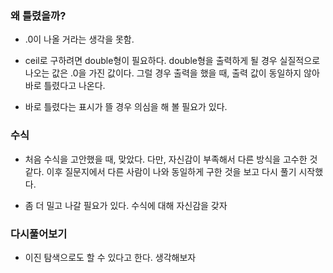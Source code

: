 ### 왜 틀렸을까?
- .0이 나올 거라는 생각을 못함.
- ceil로 구하려면 double형이 필요하다. double형을 출력하게 될 경우 실질적으로
나오는 값은 .0을 가진 값이다. 그럴 경우 출력을 했을 때, 출력 값이 동일하지 않아
바로 틀렸다고 나온다.

- 바로 틀렸다는 표시가 뜰 경우 의심을 해 볼 필요가 있다.

### 수식
- 처음 수식을 고안했을 때, 맞았다. 다만, 자신감이 부족해서 다른 방식을 고수한 것
같다. 이후 질문지에서 다른 사람이 나와 동일하게 구한 것을 보고 다시 풀기
시작했다.

- 좀 더 밀고 나갈 필요가 있다. 수식에 대해 자신감을 갖자

### 다시풀어보기
- 이진 탐색으로도 할 수 있다고 한다. 생각해보자
